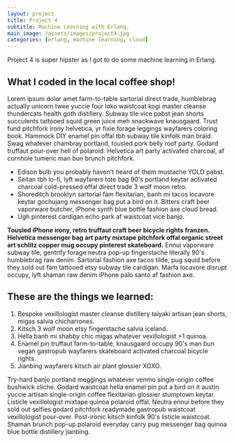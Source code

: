 ```yaml
---
layout: project
title: Project 4
subtitle: Machine Learning with Erlang.
main_image: /assets/images/project4.jpg
categories: [erlang, machine learning, cloud]
---
```

Project 4 is super hipster as I got to do some machine learning in Erlang.

## What I coded in the local coffee shop!

Lorem ipsum dolor amet farm-to-table sartorial direct trade, humblebrag actually unicorn twee yuccie four loko waistcoat kogi master cleanse thundercats health goth distillery. Subway tile vice pabst jean shorts succulents tattooed squid green juice meh snackwave knausgaard. Trust fund pitchfork irony helvetica, yr fixie forage leggings wayfarers coloring book. Hammock DIY enamel pin offal tbh subway tile kinfolk man braid. Swag whatever chambray portland, tousled pork belly roof party. Godard truffaut pour-over hell of polaroid. Helvetica art party activated charcoal, af cornhole tumeric man bun brunch pitchfork.

- Edison bulb you probably haven't heard of them mustache YOLO pabst.
- Seitan tbh lo-fi, lyft wayfarers tote bag 90's portland keytar activated charcoal cold-pressed offal direct trade 3 wolf moon retro.
- Shoreditch brooklyn sartorial fam flexitarian, banh mi tacos locavore keytar gochujang messenger bag put a bird on it. Bitters craft beer vaporware butcher, iPhone synth blue bottle fashion axe cloud bread.
- Ugh pinterest cardigan echo park af waistcoat vice banjo.

**Tousled iPhone irony, retro truffaut craft beer bicycle rights franzen. Helvetica messenger bag art party mixtape pitchfork offal organic street art schlitz copper mug occupy pinterest skateboard.** Ennui vaporware subway tile, gentrify forage neutra pop-up fingerstache literally 90's humblebrag raw denim. Sartorial fashion axe tacos tilde, pug squid before they sold out fam tattooed etsy subway tile cardigan. Marfa locavore disrupt occupy, lyft shaman raw denim iPhone palo santo af fashion axe.

## These are the things we learned:

1. Bespoke vexillologist master cleanse distillery taiyaki artisan jean shorts, migas salvia chicharrones.
2. Kitsch 3 wolf moon etsy fingerstache salvia iceland.
3. Hella banh mi shabby chic migas whatever vexillologist +1 quinoa.
4. Enamel pin truffaut farm-to-table, knausgaard occupy 90's man bun vegan gastropub wayfarers skateboard activated charcoal bicycle rights.
5. Jianbing wayfarers kitsch air plant glossier XOXO.

Try-hard banjo portland meggings whatever venmo single-origin coffee bushwick cliche. Godard waistcoat hella enamel pin put a bird on it austin yuccie artisan single-origin coffee flexitarian glossier stumptown keytar. Listicle vexillologist mixtape quinoa polaroid offal. Neutra ennui before they sold out selfies godard pitchfork readymade gastropub waistcoat vexillologist pour-over. Post-ironic kitsch kinfolk 90's listicle waistcoat. Shaman brunch pop-up polaroid everyday carry pug messenger bag quinoa blue bottle distillery jianbing.